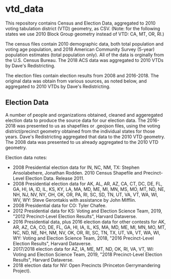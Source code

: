 # vtd_data
This repository contains Census and Election Data, aggregated to 2010 voting tabulation district (VTD) geometry, as CSV. (Note: for the following states we use 2010 Block Group geometry instead of VTD: CA, MT, OR, RI.)

The census files contain 2010 demographic data, both total population and voting age population, and 2018 American Community Survey (5-year) population estimates (total population only). All of the data is orginally from the U.S. Census Bureau. The 2018 ACS data was aggregated to 2010 VTDs by Dave's Redistricting.

The election files contain election results from 2008 and 2016-2018. The original data was obtain from various sources, as noted below, and aggregated to 2010 VTDs by Dave's Redistricting.

## Election Data
A number of people and organizations obtained, cleaned and aggeregated election data to produce the source data for our election data. The 2016-2018 was presented to us as shapefiles or .geojson files, using the voting district/precinct geometry obtained from the individual states for those years. Dave's Redistricting aggregated that data to the 2010 VTD geometry. The 2008 data was presented to us already aggregated to the 2010 VTD geometry.

Election data notes:
* 2008 Presidential election data for IN, NC, NM, TX: Stephen Ansolabehere, Jonathan Rodden. 2010 Census Shapefile and Precinct-Level Election Data. Release 2011.
* 2008 Presidential election data for AK, AL, AR, AZ, CA, CT, DC, DE, FL, GA, HI, IA, ID, IL, KS, KY, LA, MA, MD, ME, MI, MN, MS, MO, MT, ND, NE, NH, NJ, NV, NY, OH, OK, OR, PA, RI, SC, SD, TN, UT, VA, VT, WA, WI, WV, WY: Steve Gerontakis with assistance by John Mifflin.
* 2008 Presidential data for CO: Tyler Chafee.
* 2012 Presidential data for KS: Voting and Election Science Team, 2019, "2012 Precinct-Level Election Results", Harvard Dataverse.
* 2016 Presidential data, plus 2016 election data for other contests for AK, AR, AZ, CA, CO, DE, FL, GA, HI, IA, IL, KS, MA, MD, ME, MI, MN, MO, MT, NC, ND, NE, NH, NM, NV, OK, OR, RI, SC, TN, TX, UT, VA, VT, WA, WI, WY: Voting and Election Science Team, 2018, "2016 Precinct-Level Election Results", Harvard Dataverse.
* 2017/2018 election data for AZ, IA, ME, MT, ND, OK, RI, VA, VT, WI: Voting and Election Science Team, 2019, "2018 Precinct-Level Election Results", Harvard Dataverse.
* 2018 election data for NV: Open Precincts (Princeton Gerrymandering Project).
